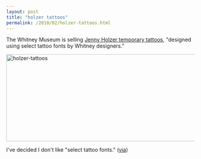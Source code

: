 ```yaml
---
layout: post
title: "holzer tattoos"
permalink: /2010/02/holzer-tattoos.html
---
```


<p>The Whitney Museum is selling <a href="http://www.shopwhitney.org/tetaseprpr.html">Jenny Holzer temporary tattoos</a>, "designed using select tattoo fonts by Whitney designers."</p>

<p><a href="http://www.shopwhitney.org/tetaseprpr.html"><img src="https://stuff.sippey.com/snaps/2010/02/holzer-tattoos-20100201-214825.jpg" alt="holzer-tattoos" width="532" height="234"/></a></p>

<p>I've decided I don't like "select tattoo fonts."  (<a href="http://timothybuckwalter.typepad.com/painting_drawings/2010/02/preachy-and-hamfisted-enough.html">via</a>)</p>



